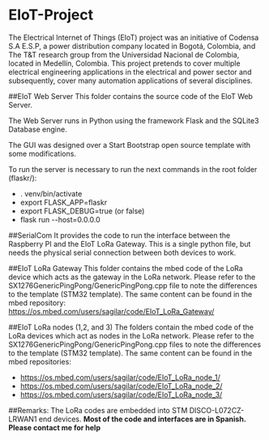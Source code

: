 # EIoT-Project
The Electrical Internet of Things (EIoT) project was an initiative of Codensa S.A E.S.P, a power distribution company located in Bogotá, Colombia, and The T&T research group from the Universidad Nacional de Colombia, located in Medellín, Colombia.
This project pretends to cover multiple electrical engineering applications in the electrical and power sector and subsequently, cover many automation applications of several disciplines.

##EIoT Web Server
This folder contains the source code of the EIoT Web Server.

The Web Server runs in Python using the framework Flask and the SQLite3 Database engine.

The GUI was designed over a Start Bootstrap open source template with some modifications.

To run the server is necessary to run the next commands in the root folder (flaskr/):
- . venv/bin/activate
- export FLASK_APP=flaskr
- export FLASK_DEBUG=true (or false)
- flask run --host=0.0.0.0

##SerialCom
It provides the code to run the interface between the Raspberry PI and the EIoT LoRa Gateway.
This is a single python file, but needs the physical serial connection between both devices to work.

##EIoT LoRa Gateway
This folder contains the mbed code of the LoRa device which acts as the gateway in the LoRa network.
Please refer to the SX1276GenericPingPong/GenericPingPong.cpp file to note the differences to the template (STM32 template).
The same content can be found in the mbed repository: https://os.mbed.com/users/sagilar/code/EIoT_LoRa_Gateway/

##EIoT LoRa nodes (1,2, and 3)
The folders contain the mbed code of the LoRa devices which act as nodes in the LoRa network.
Please refer to the SX1276GenericPingPong/GenericPingPong.cpp files to note the differences to the template (STM32 template).
The same content can be found in the mbed repositories:
- https://os.mbed.com/users/sagilar/code/EIoT_LoRa_node_1/
- https://os.mbed.com/users/sagilar/code/EIoT_LoRa_node_2/
- https://os.mbed.com/users/sagilar/code/EIoT_LoRa_node_3/

##Remarks:
The LoRa codes are embedded into STM DISCO-L072CZ-LRWAN1 end devices.
**Most of the code and interfaces are in Spanish. Please contact me for help**

